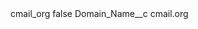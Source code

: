 <?xml version="1.0" encoding="UTF-8"?>
<CustomMetadata xmlns="http://soap.sforce.com/2006/04/metadata" xmlns:xsi="http://www.w3.org/2001/XMLSchema-instance" xmlns:xsd="http://www.w3.org/2001/XMLSchema">
    <label>cmail_org</label>
    <protected>false</protected>
    <values>
        <field>Domain_Name__c</field>
        <value xsi:type="xsd:string">cmail.org</value>
    </values>
</CustomMetadata>
